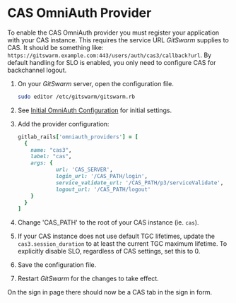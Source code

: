 # CAS OmniAuth Provider

To enable the CAS OmniAuth provider you must register your application with
your CAS instance. This requires the service URL $GitSwarm$ supplies to CAS.
It should be something like:
`https://gitswarm.example.com:443/users/auth/cas3/callback?url`. By default
handling for SLO is enabled, you only need to configure CAS for backchannel
logout.

1.  On your $GitSwarm$ server, open the configuration file.

    ```bash
    sudo editor /etc/gitswarm/gitswarm.rb
    ```

1.  See [Initial OmniAuth
    Configuration](omniauth.md#initial-omniauth-configuration) for initial
    settings.

1.  Add the provider configuration:

    ```ruby
    gitlab_rails['omniauth_providers'] = [
      {
        name: "cas3",
        label: "cas",
        args: {
                url: 'CAS_SERVER',
                login_url: '/CAS_PATH/login',
                service_validate_url: '/CAS_PATH/p3/serviceValidate',
                logout_url: '/CAS_PATH/logout'
        }
      }
    ]
    ```

1.  Change 'CAS_PATH' to the root of your CAS instance (ie. `cas`).

1.  If your CAS instance does not use default TGC lifetimes, update the
    `cas3.session_duration` to at least the current TGC maximum lifetime.
    To explicitly disable SLO, regardless of CAS settings, set this to 0.

1.  Save the configuration file.

1.  Restart $GitSwarm$ for the changes to take effect.

On the sign in page there should now be a CAS tab in the sign in form.
